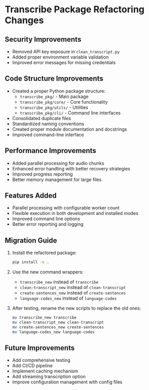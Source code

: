 # Transcribe Package Refactoring Changes

## Security Improvements

- Removed API key exposure in `clean_transcript.py`
- Added proper environment variable validation
- Improved error messages for missing credentials

## Code Structure Improvements

- Created a proper Python package structure:
  - `transcribe_pkg/` - Main package
  - `transcribe_pkg/core/` - Core functionality
  - `transcribe_pkg/utils/` - Utilities
  - `transcribe_pkg/cli/` - Command line interfaces
- Consolidated duplicate files
- Standardized naming conventions
- Created proper module documentation and docstrings
- Improved command-line interface

## Performance Improvements

- Added parallel processing for audio chunks
- Enhanced error handling with better recovery strategies
- Improved progress reporting
- Better memory management for large files

## Features Added

- Parallel processing with configurable worker count
- Flexible execution in both development and installed modes
- Improved command line options
- Better error reporting and logging

## Migration Guide

1. Install the refactored package:
   ```bash
   pip install -e .
   ```

2. Use the new command wrappers:
   - `transcribe_new` instead of `transcribe`
   - `clean-transcript_new` instead of `clean-transcript`
   - `create-sentences_new` instead of `create-sentences`
   - `language-codes_new` instead of `language-codes`

3. After testing, rename the new scripts to replace the old ones:
   ```bash
   mv transcribe_new transcribe
   mv clean-transcript_new clean-transcript
   mv create-sentences_new create-sentences
   mv language-codes_new language-codes
   ```

## Future Improvements

- Add comprehensive testing
- Add CI/CD pipeline
- Implement caching mechanism
- Add streaming transcription option
- Improve configuration management with config files